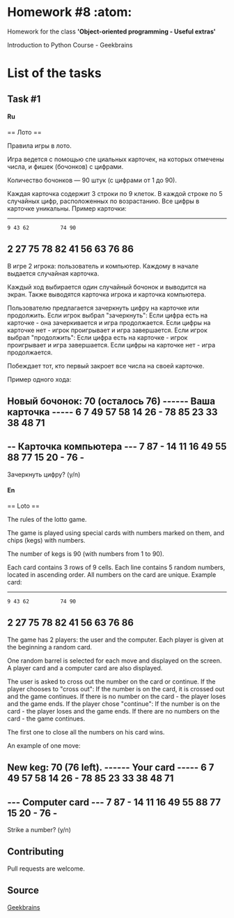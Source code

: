 # Homework #8 :atom:

Homework for the class **'Object-oriented programming - Useful extras'**

Introduction to Python Course - Geekbrains

# List of the tasks

## Task #1

#### Ru

== Лото ==

Правила игры в лото.

Игра ведется с помощью спе циальных карточек, на которых отмечены числа,
и фишек (бочонков) с цифрами.

Количество бочонков — 90 штук (с цифрами от 1 до 90).

Каждая карточка содержит 3 строки по 9 клеток. В каждой строке по 5 случайных цифр,
расположенных по возрастанию. Все цифры в карточке уникальны. Пример карточки:

--------------------------
    9 43 62          74 90
 2    27    75 78    82
   41 56 63     76      86
--------------------------

В игре 2 игрока: пользователь и компьютер. Каждому в начале выдается
случайная карточка.

Каждый ход выбирается один случайный бочонок и выводится на экран.
Также выводятся карточка игрока и карточка компьютера.

Пользователю предлагается зачеркнуть цифру на карточке или продолжить.
Если игрок выбрал "зачеркнуть":
    Если цифра есть на карточке - она зачеркивается и игра продолжается.
    Если цифры на карточке нет - игрок проигрывает и игра завершается.
Если игрок выбрал "продолжить":
    Если цифра есть на карточке - игрок проигрывает и игра завершается.
    Если цифры на карточке нет - игра продолжается.

Побеждает тот, кто первый закроет все числа на своей карточке.

Пример одного хода:

Новый бочонок: 70 (осталось 76)
------ Ваша карточка -----
 6  7          49    57 58
   14 26     -    78    85
23 33    38    48    71
--------------------------
-- Карточка компьютера ---
 7 87     - 14    11
      16 49    55 88    77
   15 20     -       76  -
--------------------------
Зачеркнуть цифру? (y/n)

#### En

== Loto ==

The rules of the lotto game.

The game is played using special cards with numbers marked on them,
and chips (kegs) with numbers.

The number of kegs is 90 (with numbers from 1 to 90).

Each card contains 3 rows of 9 cells. Each line contains 5 random numbers,
located in ascending order. All numbers on the card are unique. Example card:

--------------------------
    9 43 62          74 90
 2    27    75 78    82
   41 56 63     76      86
--------------------------

The game has 2 players: the user and the computer. Each player is given at the beginning
a random card.

One random barrel is selected for each move and displayed on the screen.
A player card and a computer card are also displayed.

The user is asked to cross out the number on the card or continue.
If the player chooses to "cross out":
    If the number is on the card, it is crossed out and the game continues.
    If there is no number on the card - the player loses and the game ends.
If the player chose "continue":
    If the number is on the card - the player loses and the game ends.
    If there are no numbers on the card - the game continues.

The first one to close all the numbers on his card wins.

An example of one move:

New keg: 70 (76 left).
------ Your card -----
 6  7          49    57 58
   14 26     -    78    85
23 33    38    48    71
--------------------------
---   Computer card    ---
 7 87     - 14    11
      16 49    55 88    77
   15 20     -       76  -
--------------------------
Strike a number? (y/n)

## Contributing

Pull requests are welcome.

## Source

[Geekbrains](https://geekbrains.ru)
